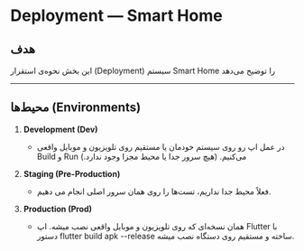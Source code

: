 # Deployment — Smart Home

## هدف
این بخش نحوه‌ی استقرار (Deployment) سیستم Smart Home را توضیح می‌دهد  

---

## محیط‌ها (Environments)
1. **Development (Dev)**  
   - در عمل اپ رو روی سیستم خودمان یا مستقیم روی تلویزیون و موبایل واقعی Build و Run می‌کنیم.
(هیچ سرور جدا یا محیط مجزا وجود ندارد.) 

2. **Staging (Pre-Production)**  
   - فعلاً محیط جدا نداریم، تست‌ها را روی همان سرور اصلی انجام می‌ دهیم.

3. **Production (Prod)**  
   - همان نسخه‌ای که روی تلویزیون‌ و موبایل واقعی نصب میشه.
اپ Flutter با دستور flutter build apk --release ساخته و مستقیم روی دستگاه نصب میشه.  
